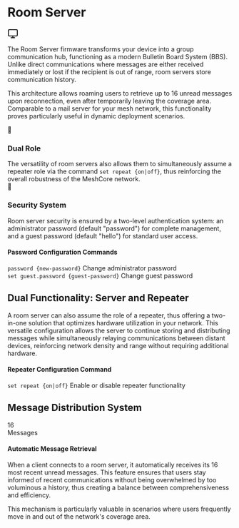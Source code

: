 # Room Server

<div class="section-divider">
  <div class="divider-line"></div>
</div>

<div class="server-overview">
  <div class="overview-icon">
    <svg xmlns="http://www.w3.org/2000/svg" width="24" height="24" viewBox="0 0 24 24" fill="none" stroke="currentColor" stroke-width="2" stroke-linecap="round" stroke-linejoin="round"><rect x="2" y="3" width="20" height="14" rx="2" ry="2"></rect><line x1="8" y1="21" x2="16" y2="21"></line><line x1="12" y1="17" x2="12" y2="21"></line></svg>
  </div>
  <div class="overview-content">
    <p>The Room Server firmware transforms your device into a group communication hub, functioning as a modern Bulletin Board System (BBS). Unlike direct communications where messages are either received immediately or lost if the recipient is out of range, room servers store communication history.</p>
  </div>
</div>

This architecture allows roaming users to retrieve up to 16 unread messages upon reconnection, even after temporarily leaving the coverage area. Comparable to a mail server for your mesh network, this functionality proves particularly useful in dynamic deployment scenarios.

<div class="capabilities-grid">
  <div class="capability-card">
    <div class="capability-header">
      <div class="capability-icon">🔄</div>
      <h3>Dual Role</h3>
    </div>
    <div class="capability-content">
      The versatility of room servers also allows them to simultaneously assume a repeater role via the command 
      <code>set repeat {on|off}</code>, thus reinforcing the overall robustness of the MeshCore network.
    </div>
  </div>

  <div class="capability-card">
    <div class="capability-header">
      <div class="capability-icon">🔐</div>
      <h3>Security System</h3>
    </div>
    <div class="capability-content">
      Room server security is ensured by a two-level authentication system: an administrator password (default "password") for complete management, and a guest password (default "hello") for standard user access.
    </div>
  </div>
</div>

<div class="auth-commands">
  <h4>Password Configuration Commands</h4>
  <div class="commands-list">
    <div class="command-item">
      <code>password {new-password}</code>
      <span class="command-desc">Change administrator password</span>
    </div>
    <div class="command-item">
      <code>set guest.password {guest-password}</code>
      <span class="command-desc">Change guest password</span>
    </div>
  </div>
</div>

<div class="section-divider">
  <div class="divider-line"></div>
</div>

## <a id="dual-functionality"></a> Dual Functionality: Server and Repeater

<div class="feature-block">
  <div class="feature-accent"></div>
  <div class="feature-text">
    <p>A room server can also assume the role of a repeater, thus offering a two-in-one solution that optimizes hardware utilization in your network. This versatile configuration allows the server to continue storing and distributing messages while simultaneously relaying communications between distant devices, reinforcing network density and range without requiring additional hardware.</p>
  </div>
</div>

<div class="auth-commands">
  <h4>Repeater Configuration Command</h4>
  <div class="commands-list">
    <div class="command-item">
      <code>set repeat {on|off}</code>
      <span class="command-desc">Enable or disable repeater functionality</span>
    </div>
  </div>
</div>

<div class="section-divider">
  <div class="divider-line"></div>
</div>

## <a id="message-distribution"></a> Message Distribution System

<div class="distribution-panel">
  <div class="distribution-visual">
    <div class="message-counter">16</div>
    <div class="counter-label">Messages</div>
  </div>
  <div class="distribution-info">
    <h4>Automatic Message Retrieval</h4>
    <p>When a client connects to a room server, it automatically receives its 16 most recent unread messages. This feature ensures that users stay informed of recent communications without being overwhelmed by too voluminous a history, thus creating a balance between comprehensiveness and efficiency.</p>
    <p>This mechanism is particularly valuable in scenarios where users frequently move in and out of the network's coverage area.</p>
  </div>
</div>
